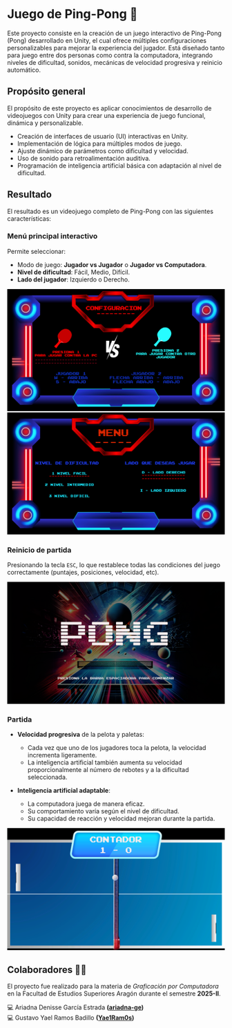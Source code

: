 #  Juego de Ping-Pong 🏓

Este proyecto consiste en la creación de un juego interactivo de Ping-Pong (Pong) desarrollado en Unity, el cual ofrece múltiples configuraciones personalizables para mejorar la experiencia del jugador. Está diseñado tanto para juego entre dos personas como contra la computadora, integrando niveles de dificultad, sonidos, mecánicas de velocidad progresiva y reinicio automático.

## Propósito general

El propósito de este proyecto es aplicar conocimientos de desarrollo de videojuegos con Unity para crear una experiencia de juego funcional, dinámica y personalizable.
- Creación de interfaces de usuario (UI) interactivas en Unity.
- Implementación de lógica para múltiples modos de juego.
- Ajuste dinámico de parámetros como dificultad y velocidad.
- Uso de sonido para retroalimentación auditiva.
- Programación de inteligencia artificial básica con adaptación al nivel de dificultad.

## Resultado

El resultado es un videojuego completo de Ping-Pong con las siguientes características:

### Menú principal interactivo
Permite seleccionar:
  - Modo de juego: **Jugador vs Jugador** o **Jugador vs Computadora**.
  - **Nivel de dificultad**: Fácil, Medio, Difícil.
  - **Lado del jugador**: Izquierdo o Derecho.

![Pantalla de configuracion](configuracion.png)
![Pantalla de menu](menu.png)

### Reinicio de partida
Presionando la tecla `ESC`, lo que restablece todas las condiciones del juego correctamente (puntajes, posiciones, velocidad, etc).

![Pantalla de menu](inicio.png)

### Partida
- **Velocidad progresiva** de la pelota y paletas:
  - Cada vez que uno de los jugadores toca la pelota, la velocidad incrementa ligeramente.
  - La inteligencia artificial también aumenta su velocidad proporcionalmente al número de rebotes y a la dificultad seleccionada.

- **Inteligencia artificial adaptable**:
  - La computadora juega de manera eficaz.
  - Su comportamiento varía según el nivel de dificultad.
  - Su capacidad de reacción y velocidad mejoran durante la partida.

![Pantalla de juego](juego.png)

## Colaboradores ✍🏼
El proyecto fue realizado para la materia de *Graficación por Computadora* en la Facultad de Estudios Superiores Aragón durante el semestre **2025-II**.

💻 Ariadna Denisse García Estrada **([ariadna-ge](https://github.com/ariadna-ge))**  
💻 Gustavo Yael Ramos Badillo **([Yae1Ram0s](https://github.com/Yae1Ram0s))**  
